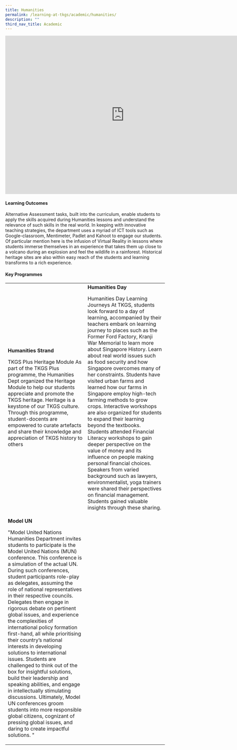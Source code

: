 ```yaml
---
title: Humanities
permalink: /learning-at-tkgs/academic/humanities/
description: ""
third_nav_title: Academic
---
```

<iframe src="https://docs.google.com/presentation/d/e/2PACX-1vQ07CaSMyEtg4Yf09lGc9iqZPwj0EVqj8870WUU64xVflGUkTB2mOj6QapxUswEPm5FDUixrMjDTmzd/embed?start=false&loop=false&delayms=10000" frameborder="0" width="750" height="500" allowfullscreen="true"></iframe>

<h4><strong>Learning Outcomes</strong></h4>
<p>Alternative Assessment tasks, built into the curriculum, enable students to apply the skills acquired during Humanities lessons and understand the relevance of such skills in the real world. In keeping with innovative teaching strategies, the department uses a myriad of ICT tools such as Google-classroom, Mentimeter, Padlet and Kahoot to engage our students. Of particular mention here is the infusion of Virtual Reality in lessons where students immerse themselves in an experience that takes them up close to a volcano during an explosion and feel the wildlife in a rainforest. Historical heritage sites are also within easy reach of the students and learning transforms to a rich experience.</p>
<h4><strong>Key Programmes</strong></h4>
<table style="border-collapse: collapse; width: 100%;" border="0">
<tbody>
<tr>
<td style="width: 50%;">
	<strong>Humanities Strand</strong>
<p>TKGS Plus Heritage Module As part of the TKGS Plus programme, the Humanities Dept organized the Heritage Module to help our students appreciate and promote the TKGS heritage. Heritage is a keystone of our TKGS culture. Through this programme, student-docents are empowered to curate artefacts and share their knowledge and appreciation of TKGS history to others</p>
</td>
<td style="width: 50%;">
<strong>Humanities Day</strong>
<p>Humanities Day Learning Journeys At TKGS, students look forward to a day of learning, accompanied by their teachers embark on learning journey to places such as the Former Ford Factory, Kranji War Memorial to learn more about Singapore History. Learn about real world issues such as food security and how Singapore overcomes many of her constraints. Students have visited urban farms and learned how our farms in Singapore employ high-tech farming methods to grow crops. Interactive workshops are also organized for students to expand their learning beyond the textbooks. Students attended Financial Literacy workshops to gain deeper perspective on the value of money and its influence on people making personal financial choices. Speakers from varied background such as lawyers, environmentalist, yoga trainers were shared their perspectives on financial management. Students gained valuable insights through these sharing.
	</p>
	</td>
</tr>
<tr>
<td style="width: 50%;">
<strong>Model UN</strong>
<p>"Model United Nations Humanities Department invites students to participate is the Model United Nations (MUN) conference. This conference is a simulation of the actual UN. During such conferences, student participants role-play as delegates, assuming the role of national representatives in their respective councils. Delegates then engage in rigorous debate on pertinent global issues, and experience the complexities of international policy formation first-hand, all while prioritising their country&rsquo;s national interests in developing solutions to international issues. Students are challenged to think out of the box for insightful solutions, build their leadership and speaking abilities, and engage in intellectually stimulating discussions. Ultimately, Model UN conferences groom students into more responsible global citizens, cognizant of pressing global issues, and daring to create impactful solutions. "</p>
</td>
</tr>
</tbody>
</table>